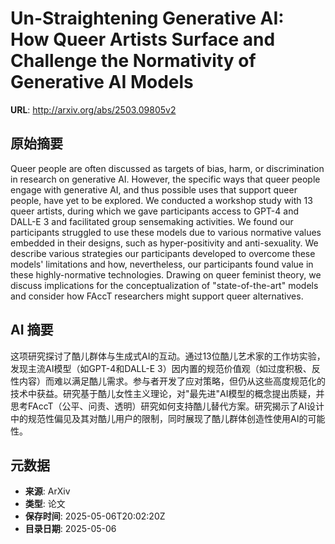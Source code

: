 # Un-Straightening Generative AI: How Queer Artists Surface and Challenge the Normativity of Generative AI Models

**URL**: http://arxiv.org/abs/2503.09805v2

## 原始摘要

Queer people are often discussed as targets of bias, harm, or discrimination
in research on generative AI. However, the specific ways that queer people
engage with generative AI, and thus possible uses that support queer people,
have yet to be explored. We conducted a workshop study with 13 queer artists,
during which we gave participants access to GPT-4 and DALL-E 3 and facilitated
group sensemaking activities. We found our participants struggled to use these
models due to various normative values embedded in their designs, such as
hyper-positivity and anti-sexuality. We describe various strategies our
participants developed to overcome these models' limitations and how,
nevertheless, our participants found value in these highly-normative
technologies. Drawing on queer feminist theory, we discuss implications for the
conceptualization of "state-of-the-art" models and consider how FAccT
researchers might support queer alternatives.


## AI 摘要

这项研究探讨了酷儿群体与生成式AI的互动。通过13位酷儿艺术家的工作坊实验，发现主流AI模型（如GPT-4和DALL-E 3）因内置的规范价值观（如过度积极、反性内容）而难以满足酷儿需求。参与者开发了应对策略，但仍从这些高度规范化的技术中获益。研究基于酷儿女性主义理论，对"最先进"AI模型的概念提出质疑，并思考FAccT（公平、问责、透明）研究如何支持酷儿替代方案。研究揭示了AI设计中的规范性偏见及其对酷儿用户的限制，同时展现了酷儿群体创造性使用AI的可能性。

## 元数据

- **来源**: ArXiv
- **类型**: 论文
- **保存时间**: 2025-05-06T20:02:20Z
- **目录日期**: 2025-05-06
